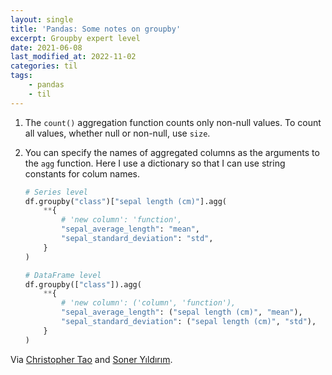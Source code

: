 ```yaml
---
layout: single
title: 'Pandas: Some notes on groupby'
excerpt: Groupby expert level
date: 2021-06-08
last_modified_at: 2022-11-02
categories: til
tags:
    - pandas
    - til
---
```


1. The `count()` aggregation function counts only non-null values.
   To count all values, whether null or non-null, use `size`.

2. You can specify the names of aggregated columns as the arguments to the `agg` function.
   Here I use a dictionary so that I can use string constants for colum names.

    ```python
    # Series level
    df.groupby("class")["sepal length (cm)"].agg(
        **{
            # 'new column': 'function',
            "sepal_average_length": "mean",
            "sepal_standard_deviation": "std",
        }
    )

    # DataFrame level
    df.groupby(["class"]).agg(
        **{
            # 'new column': ('column', 'function'),
            "sepal_average_length": ("sepal length (cm)", "mean"),
            "sepal_standard_deviation": ("sepal length (cm)", "std"),
        }
    )
    ```

Via [Christopher Tao](https://towardsdatascience.com/4-pandas-groupby-tricks-you-should-know-9e5b9870693e)
and [Soner Yıldırım](https://towardsdatascience.com/3-python-pandas-tricks-for-efficient-data-analysis-6324d013ef39).
